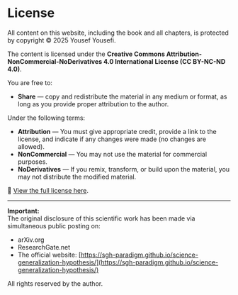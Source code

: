 # License

All content on this website, including the book and all chapters, is protected by copyright © 2025 Yousef Yousefi.

The content is licensed under the **Creative Commons Attribution-NonCommercial-NoDerivatives 4.0 International License (CC BY-NC-ND 4.0)**.

You are free to:

- **Share** — copy and redistribute the material in any medium or format, as long as you provide proper attribution to the author.

Under the following terms:

- **Attribution** — You must give appropriate credit, provide a link to the license, and indicate if any changes were made (no changes are allowed).
- **NonCommercial** — You may not use the material for commercial purposes.
- **NoDerivatives** — If you remix, transform, or build upon the material, you may not distribute the modified material.

🔗 [View the full license here](https://creativecommons.org/licenses/by-nc-nd/4.0/).

---

**Important:**  
The original disclosure of this scientific work has been made via simultaneous public posting on:
- arXiv.org
- ResearchGate.net
- The official website: [https://sgh-paradigm.github.io/science-generalization-hypothesis/](https://sgh-paradigm.github.io/science-generalization-hypothesis/)

All rights reserved by the author.

